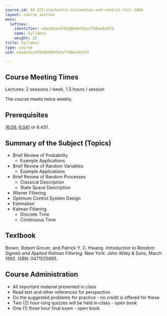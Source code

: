 ```yaml
---
course_id: 16-322-stochastic-estimation-and-control-fall-2004
layout: course_section
menu:
  leftnav:
    identifier: e4a2e5ac478386bb6fb2a7f60ac8c67d
    name: Syllabus
    weight: 10
title: Syllabus
type: course
uid: e4a2e5ac478386bb6fb2a7f60ac8c67d

---
```


Course Meeting Times
--------------------

Lectures: 2 sessions / week, 1.5 hours / session

The course meets twice weekly.

Prerequisites
-------------

[16.06](/courses/16-06-principles-of-automatic-control-fall-2012), [6.041](/courses/6-041-probabilistic-systems-analysis-and-applied-probability-spring-2006) or 6.431.

Summary of the Subject (Topics)
-------------------------------

*   Brief Review of Probability
    *   Example Applications
*   Brief Review of Random Variables
    *   Example Applications
*   Brief Review of Random Processes
    *   Classical Description
    *   State Space Description
*   Wiener Filtering
*   Optimum Control System Design
*   Estimation
*   Kalman Filtering
    *   Discrete Time
    *   Continuous Time

Textbook
--------

Brown, Robert Grover, and Patrick Y. C. Hwang. _Introduction to Random Signals and Applied Kalman Filtering._ New York: John Wiley & Sons, March 1992. ISBN: 0471525685.

Course Administration
---------------------

*   All important material presented in class
*   Read text and other references for perspective
*   Do the suggested problems for practice - no credit is offered for these
*   Two (2) hour-long quizzes will be held in-class - open book
*   One (1) three hour final exam - open book